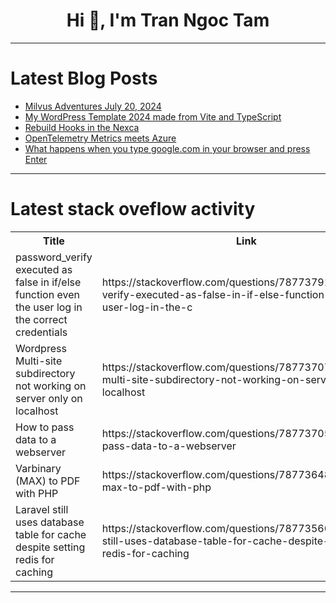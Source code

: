 <h1 align="center">Hi 👋, I'm Tran Ngoc Tam</h1>

---

# Latest Blog Posts 
<!-- BLOG-POST-LIST:START -->
- [Milvus Adventures July 20, 2024](https://dev.to/chrischurilo/milvus-adventures-july-20-2024-2bpe)
- [My WordPress Template 2024 made from Vite and TypeScript](https://dev.to/yuichi_nabeshima_canada/my-wordpress-template-2024-made-from-vite-and-typescript-4db8)
- [Rebuild Hooks in the Nexca](https://dev.to/homayunmmdy/rebuild-hooks-in-the-nexca-bn5)
- [OpenTelemetry Metrics meets Azure](https://dev.to/kinneko-de/opentelemetry-metrics-meets-azure-3o6o)
- [What happens when you type google.com in your browser and press Enter](https://dev.to/appsbymuss/what-happens-when-you-type-googlecom-in-your-browser-and-press-enter-4nc7)
<!-- BLOG-POST-LIST:END -->

---

# Latest stack oveflow activity
<table>
  <tr><th>Title</th><th>Link</th></tr>
  <!-- STACKOVERFLOW:START --><tr><td>password_verify executed as false in if/else function even the user log in the correct credentials</td><td>https://stackoverflow.com/questions/78773791/password-verify-executed-as-false-in-if-else-function-even-the-user-log-in-the-c</td></tr><tr><td>Wordpress Multi-site subdirectory not working on server only on localhost</td><td>https://stackoverflow.com/questions/78773707/wordpress-multi-site-subdirectory-not-working-on-server-only-on-localhost</td></tr><tr><td>How to pass data to a webserver</td><td>https://stackoverflow.com/questions/78773705/how-to-pass-data-to-a-webserver</td></tr><tr><td>Varbinary &lpar;MAX&rpar; to PDF with PHP</td><td>https://stackoverflow.com/questions/78773648/varbinary-max-to-pdf-with-php</td></tr><tr><td>Laravel still uses database table for cache despite setting redis for caching</td><td>https://stackoverflow.com/questions/78773566/laravel-still-uses-database-table-for-cache-despite-setting-redis-for-caching</td></tr><!-- STACKOVERFLOW:END -->
</table>

---


